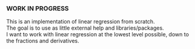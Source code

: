 ### WORK IN PROGRESS 
This is an implementation of linear regression from scratch.  
The goal is to use as little external help and libraries/packages.  
I want to work with linear regression at the lowest level possible, down to the fractions and derivatives.
